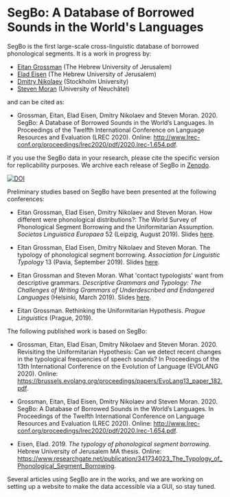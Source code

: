 # SegBo: A Database of Borrowed Sounds in the World's Languages

SegBo is the first large-scale cross-linguistic database of borrowed phonological segments. It is a work in progress by:

- [Eitan Grossman](https://en.linguistics.huji.ac.il/people/eitan-grossman) (The Hebrew University of Jerusalem)
- [Elad Eisen](https://en.linguistics.huji.ac.il/people/elad-eisen) (The Hebrew University of Jerusalem)
- [Dmitry Nikolaev](https://www.su.se/english/profiles/dmni1849-1.465312) (Stockholm University)
- [Steven Moran](https://www.unine.ch/evolang/home/team/steven-moran.html) (University of Neuchâtel)

and can be cited as:

- Grossman, Eitan, Elad Eisen, Dmitry Nikolaev and Steven Moran. 2020. SegBo: A Database of Borrowed Sounds in the World’s Languages.  In Proceedings of the Twelfth International Conference on Language Resources and Evaluation (LREC 2020). Online: http://www.lrec-conf.org/proceedings/lrec2020/pdf/2020.lrec-1.654.pdf.

If you use the SegBo data in your research, please cite the specific version for replicability purposes. We archive each release of SegBo in [Zenodo](https://doi.org/10.5281/zenodo.3633917).

[![DOI](https://zenodo.org/badge/DOI/10.5281/zenodo.3633917.svg)](https://doi.org/10.5281/zenodo.3633917)

Preliminary studies based on SegBo have been presented at the following conferences:

- Eitan Grossman, Elad Eisen, Dmitry Nikolaev and Steven Moran. How different were phonological distributions?: The World Survey of Phonological Segment Borrowing and the Uniformitarian Assumption. *Societas Linguistica Europaea* 52 (Leipzig, August 2019). Slides [here](https://www.academia.edu/40175937/How_different_were_phonological_distributions_The_typology_of_phonological_segment_borrowing_and_the_Uniformitarian_Assumption).

- Eitan Grossman, Elad Eisen, Dmitry Nikolaev and Steven Moran. The typology of phonological segment borrowing. *Association for Linguistic Typology* 13 (Pavia, September 2019). Slides [here](https://www.academia.edu/41805315/The_typology_of_phonological_segment_borrowing).

- Eitan Grossman and Steven Moran. What 'contact typologists' want from descriptive grammars. *Descriptive Grammars and Typology: The Challenges of Writing Grammars of Underdescribed and Endangered Languages* (Helsinki, March 2019). Slides [here](https://www.academia.edu/41805773/What_contact_typologists_want_from_grammatical_descriptions).

- Eitan Grossman. Rethinking the Uniformitarian Hypothesis. *Prague Linguistics* (Prague, 2019). 

The following published work is based on SegBo:

- Grossman, Eitan, Elad Eisan, Dmitry Nikolaev and Steven Moran. 2020. Revisiting the Uniformitarian Hypothesis: Can we detect recent changes in the typological frequencies of speech sounds?  In Proceedings of the 13th International Conference on the Evolution of Language (EVOLANG 2020). Online: https://brussels.evolang.org/proceedings/papers/EvoLang13_paper_182.pdf.

- Grossman, Eitan, Elad Eisen, Dmitry Nikolaev and Steven Moran. 2020. SegBo: A Database of Borrowed Sounds in the World’s Languages.  In Proceedings of the Twelfth International Conference on Language Resources and Evaluation (LREC 2020). Online: http://www.lrec-conf.org/proceedings/lrec2020/pdf/2020.lrec-1.654.pdf.

- Eisen, Elad. 2019. *The typology of phonological segment borrowing*. Hebrew University of Jerusalem MA thesis. Online: https://www.researchgate.net/publication/341734023_The_Typology_of_Phonological_Segment_Borrowing.

Several articles using SegBo are in the works, and we are working on setting up a website to make the data accessible via a GUI, so stay tuned.
